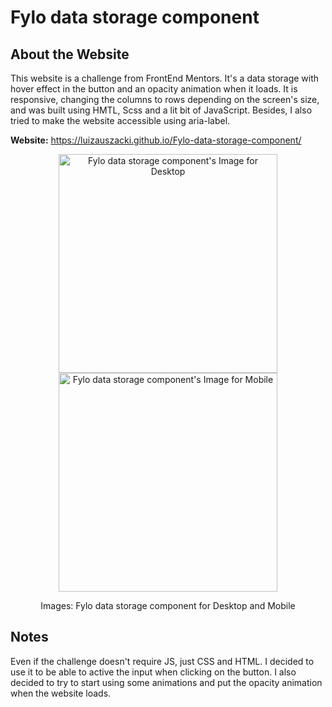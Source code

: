 # Fylo data storage component

## About the Website
This website is a challenge from FrontEnd Mentors.
It's a data storage with hover effect in the button and an opacity animation when it loads.
It is responsive, changing the columns to rows depending on the screen's size, and was built using HMTL, Scss and a lit bit of JavaScript.
Besides, I also tried to make the website accessible using aria-label. 

**Website:** https://luizauszacki.github.io/Fylo-data-storage-component/

<div align="center"> 
  <img src="https://user-images.githubusercontent.com/105115163/180884340-12004987-4c8f-44a8-9e70-800108e6e624.png" height="350" alt="Fylo data storage component's Image for Desktop">
  <img src="https://user-images.githubusercontent.com/105115163/180884346-ac1d0170-b2b7-4030-825b-05f5a8cf1b11.png" height="350" alt="Fylo data storage component's Image for Mobile">
  <br/>
  <p>Images: Fylo data storage component for Desktop and Mobile</p>
</div>

## Notes
Even if the challenge doesn't require JS, just CSS and HTML. I decided to use it to be able to active the input when clicking on the button.
I also decided to try to start using some animations and put the opacity animation when the website loads. 
